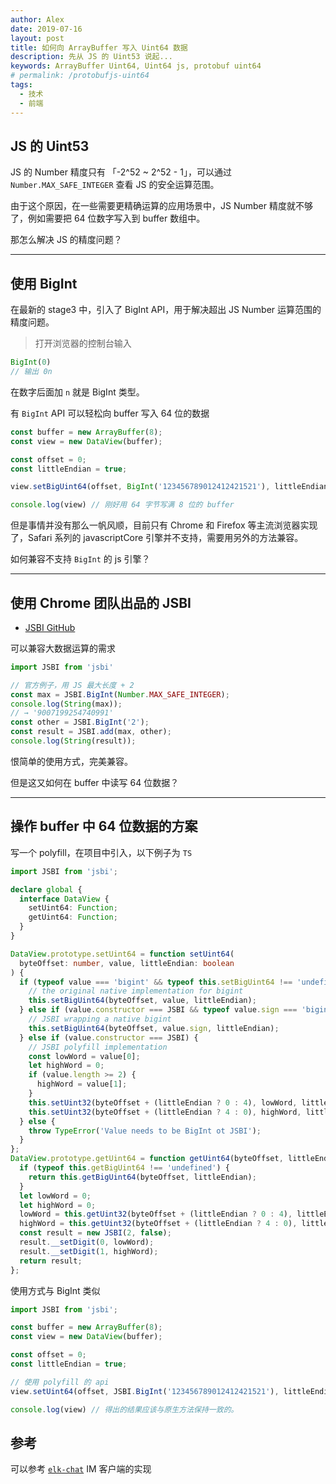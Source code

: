 ```yaml
---
author: Alex
date: 2019-07-16
layout: post
title: 如何向 ArrayBuffer 写入 Uint64 数据
description: 先从 JS 的 Uint53 说起...
keywords: ArrayBuffer Uint64, Uint64 js, protobuf uint64
# permalink: /protobufjs-uint64
tags: 
  - 技术
  - 前端
---
```


## JS 的 Uint53

JS 的 Number 精度只有 「-2^52 ~ 2^52 - 1」，可以通过 `Number.MAX_SAFE_INTEGER` 查看 JS 的安全运算范围。

由于这个原因，在一些需要更精确运算的应用场景中，JS Number 精度就不够了，例如需要把 64 位数字写入到 buffer 数组中。

那怎么解决 JS 的精度问题？

--------------

## 使用 BigInt

在最新的 stage3 中，引入了 BigInt API，用于解决超出 JS Number 运算范围的精度问题。

>打开浏览器的控制台输入

```js
BigInt(0)
// 输出 0n
```

在数字后面加 `n` 就是 BigInt 类型。

有 `BigInt` API 可以轻松向 buffer 写入 64 位的数据

```js
const buffer = new ArrayBuffer(8);
const view = new DataView(buffer);

const offset = 0;
const littleEndian = true;

view.setBigUint64(offset, BigInt('123456789012412421521'), littleEndian);

console.log(view) // 刚好用 64 字节写满 8 位的 buffer
```

但是事情并没有那么一帆风顺，目前只有 Chrome 和 Firefox 等主流浏览器实现了，Safari 系列的 javascriptCore 引擎并不支持，需要用另外的方法兼容。

如何兼容不支持 `BigInt` 的 js 引擎？

--------------

## 使用 Chrome 团队出品的 JSBI

- [JSBI GitHub](https://github.com/GoogleChromeLabs/jsbi#readme)

可以兼容大数据运算的需求

```js
import JSBI from 'jsbi'

// 官方例子，用 JS 最大长度 + 2
const max = JSBI.BigInt(Number.MAX_SAFE_INTEGER);
console.log(String(max));
// → '9007199254740991'
const other = JSBI.BigInt('2');
const result = JSBI.add(max, other);
console.log(String(result));
```

恨简单的使用方式，完美兼容。

但是这又如何在 buffer 中读写 64 位数据？

--------------

## 操作 buffer 中 64 位数据的方案

写一个 polyfill，在项目中引入，以下例子为 `TS`

```ts
import JSBI from 'jsbi';

declare global {
  interface DataView {
    setUint64: Function;
    getUint64: Function;
  }
}

DataView.prototype.setUint64 = function setUint64(
  byteOffset: number, value, littleEndian: boolean
) {
  if (typeof value === 'bigint' && typeof this.setBigUint64 !== 'undefined') {
    // the original native implementation for bigint
    this.setBigUint64(byteOffset, value, littleEndian);
  } else if (value.constructor === JSBI && typeof value.sign === 'bigint' && typeof this.setBigUint64 !== 'undefined') {
    // JSBI wrapping a native bigint
    this.setBigUint64(byteOffset, value.sign, littleEndian);
  } else if (value.constructor === JSBI) {
    // JSBI polyfill implementation
    const lowWord = value[0];
    let highWord = 0;
    if (value.length >= 2) {
      highWord = value[1];
    }
    this.setUint32(byteOffset + (littleEndian ? 0 : 4), lowWord, littleEndian);
    this.setUint32(byteOffset + (littleEndian ? 4 : 0), highWord, littleEndian);
  } else {
    throw TypeError('Value needs to be BigInt ot JSBI');
  }
};
DataView.prototype.getUint64 = function getUint64(byteOffset, littleEndian) {
  if (typeof this.getBigUint64 !== 'undefined') {
    return this.getBigUint64(byteOffset, littleEndian);
  }
  let lowWord = 0;
  let highWord = 0;
  lowWord = this.getUint32(byteOffset + (littleEndian ? 0 : 4), littleEndian);
  highWord = this.getUint32(byteOffset + (littleEndian ? 4 : 0), littleEndian);
  const result = new JSBI(2, false);
  result.__setDigit(0, lowWord);
  result.__setDigit(1, highWord);
  return result;
};
```

使用方式与 BigInt 类似

```ts
import JSBI from 'jsbi';

const buffer = new ArrayBuffer(8);
const view = new DataView(buffer);

const offset = 0;
const littleEndian = true;

// 使用 polyfill 的 api
view.setUint64(offset, JSBI.BigInt('123456789012412421521'), littleEndian);

console.log(view) // 得出的结果应该与原生方法保持一致的。
```

## 参考

可以参考 [`elk-chat`](https://github.com/elk-chat/elk_web/blob/master/packages/sdk/bigint-buffer.ts) IM 客户端的实现

